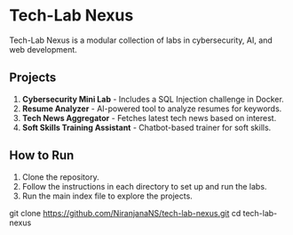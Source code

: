 
# Tech-Lab Nexus
Tech-Lab Nexus is a modular collection of labs in cybersecurity, AI, and web development.

## Projects
1. **Cybersecurity Mini Lab** - Includes a SQL Injection challenge in Docker.
2. **Resume Analyzer** - AI-powered tool to analyze resumes for keywords.
3. **Tech News Aggregator** - Fetches latest tech news based on interest.
4. **Soft Skills Training Assistant** - Chatbot-based trainer for soft skills.

## How to Run
1. Clone the repository.
2. Follow the instructions in each directory to set up and run the labs.
3. Run the main index file to explore the projects.

git clone https://github.com/NiranjanaNS/tech-lab-nexus.git
cd tech-lab-nexus
